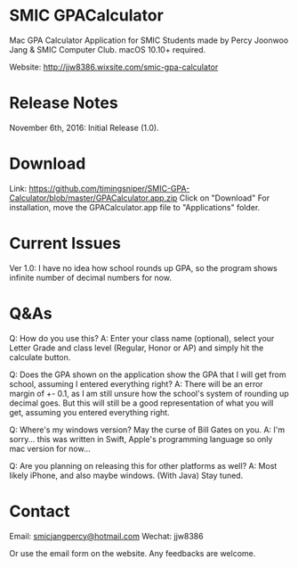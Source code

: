 # SMIC GPACalculator
Mac GPA Calculator Application for SMIC Students made by Percy Joonwoo Jang & SMIC Computer Club.
macOS 10.10+ required.

Website: http://jjw8386.wixsite.com/smic-gpa-calculator

# Release Notes
November 6th, 2016: Initial Release (1.0).

# Download
Link: https://github.com/timingsniper/SMIC-GPA-Calculator/blob/master/GPACalculator.app.zip
Click on "Download"
For installation, move the GPACalculator.app file to "Applications" folder.

# Current Issues
Ver 1.0: I have no idea how school rounds up GPA, so the program shows infinite number of decimal numbers for now.

# Q&As
Q: How do you use this?
A: Enter your class name (optional), select your Letter Grade and class level (Regular, Honor or AP) and simply hit the calculate button.

Q: Does the GPA shown on the application show the GPA that I will get from school, assuming I entered everything right?
A: There will be an error margin of +- 0.1, as I am still unsure how the school's system of rounding up decimal goes.
   But this will still be a good representation of what you will get, assuming you entered everything right.

Q: Where's my windows version? May the curse of Bill Gates on you.
A: I'm sorry... this was written in Swift, Apple's programming language so only mac version for now...

Q: Are you planning on releasing this for other platforms as well?
A: Most likely iPhone, and also maybe windows. (With Java) Stay tuned.

# Contact
Email: smicjangpercy@hotmail.com
Wechat: jjw8386

Or use the email form on the website. Any feedbacks are welcome.
